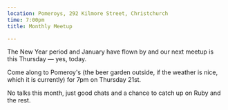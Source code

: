 ```yaml
---
location: Pomeroys, 292 Kilmore Street, Christchurch
time: 7:00pm
title: Monthly Meetup

---
```


The New Year period and January have flown by and our next meetup is this Thursday — yes, today.

Come along to Pomeroy's (the beer garden outside, if the weather is nice, which it is currently) for 7pm on Thursday 21st.

No talks this month, just good chats and a chance to catch up on Ruby and the rest.
